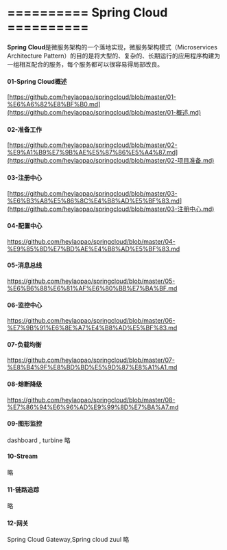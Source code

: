 # ==========   Spring Cloud    ==========

**Spring Cloud**是微服务架构的一个落地实现，微服务架构模式（Microservices Architecture Pattern）的目的是将大型的、复杂的、长期运行的应用程序构建为一组相互配合的服务，每个服务都可以很容易得局部改良。



#### 01-Spring Cloud概述

 [https://github.com/heylaopao/springcloud/blob/master/01-%E6%A6%82%E8%BF%B0.md](https://github.com/heylaopao/springcloud/blob/master/01-概述.md) 

#### 02-准备工作

 [https://github.com/heylaopao/springcloud/blob/master/02-%E9%A1%B9%E7%9B%AE%E5%87%86%E5%A4%87.md](https://github.com/heylaopao/springcloud/blob/master/02-项目准备.md) 

#### 03-注册中心

 [https://github.com/heylaopao/springcloud/blob/master/03-%E6%B3%A8%E5%86%8C%E4%B8%AD%E5%BF%83.md](https://github.com/heylaopao/springcloud/blob/master/03-注册中心.md) 
 
 #### 04-配置中心
 https://github.com/heylaopao/springcloud/blob/master/04-%E9%85%8D%E7%BD%AE%E4%B8%AD%E5%BF%83.md
 
 #### 05-消息总线
 https://github.com/heylaopao/springcloud/blob/master/05-%E6%B6%88%E6%81%AF%E6%80%BB%E7%BA%BF.md
 
 #### 06-监控中心
 https://github.com/heylaopao/springcloud/blob/master/06-%E7%9B%91%E6%8E%A7%E4%B8%AD%E5%BF%83.md
 
 #### 07-负载均衡
 https://github.com/heylaopao/springcloud/blob/master/07-%E8%B4%9F%E8%BD%BD%E5%9D%87%E8%A1%A1.md
 
 #### 08-熔断降级
 https://github.com/heylaopao/springcloud/blob/master/08-%E7%86%94%E6%96%AD%E9%99%8D%E7%BA%A7.md
 
 #### 09-图形监控
 
 dashboard , turbine 略
 
 #### 10-Stream
 
 略
 
 #### 11-链路追踪
 
 略
 
 #### 12-网关 
 
Spring Cloud Gateway,Spring cloud zuul 略
 


